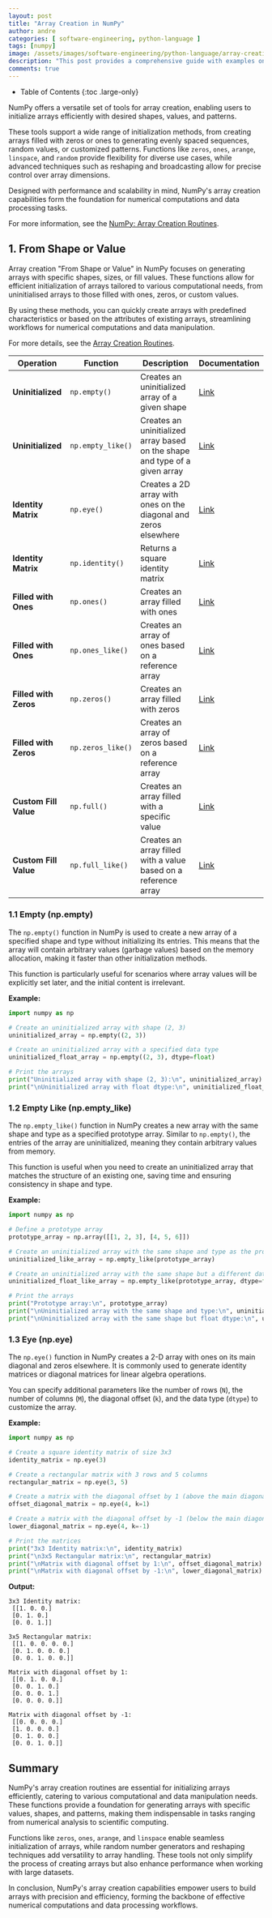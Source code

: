 ```yaml
---
layout: post
title: "Array Creation in NumPy"
author: andre
categories: [ software-engineering, python-language ]
tags: [numpy]
image: /assets/images/software-engineering/python-language/array-creation-in-numpy.png
description: "This post provides a comprehensive guide with examples on using NumPy for array creation, showcasing efficient methods to initialize arrays with specific values, shapes, and patterns."
comments: true
---
```


- Table of Contents
{:toc .large-only}

NumPy offers a versatile set of tools for array creation, enabling users to initialize arrays efficiently with desired shapes, values, and patterns.

These tools support a wide range of initialization methods, from creating arrays filled with zeros or ones to generating evenly spaced sequences, random values, or customized patterns. Functions like `zeros`, `ones`, `arange`, `linspace`, and `random` provide flexibility for diverse use cases, while advanced techniques such as reshaping and broadcasting allow for precise control over array dimensions.

Designed with performance and scalability in mind, NumPy's array creation capabilities form the foundation for numerical computations and data processing tasks.

For more information, see the [NumPy: Array Creation Routines](https://numpy.org/doc/stable/reference/routines.array-creation.html).


## 1. From Shape or Value

Array creation "From Shape or Value" in NumPy focuses on generating arrays with specific shapes, sizes, or fill values. 
These functions allow for efficient initialization of arrays tailored to various computational needs, from uninitialised 
arrays to those filled with ones, zeros, or custom values.

By using these methods, you can quickly create arrays with predefined characteristics or based on the attributes of 
existing arrays, streamlining workflows for numerical computations and data manipulation.

For more details, see the [Array Creation Routines](https://numpy.org/doc/stable/reference/routines.array-creation.html#routines-array-creation).


| Operation             | Function          | Description                                                                 | Documentation                                                                                           |
|-----------------------|-------------------|-----------------------------------------------------------------------------|---------------------------------------------------------------------------------------------------------|
| **Uninitialized**     | `np.empty()`      | Creates an uninitialized array of a given shape                             | [Link](https://numpy.org/doc/stable/reference/generated/numpy.empty.html#numpy.empty)                   |
| **Uninitialized**     | `np.empty_like()` | Creates an uninitialized array based on the shape and type of a given array | [Link](https://numpy.org/doc/stable/reference/generated/numpy.empty_like.html#numpy.empty_like)         |
| **Identity Matrix**   | `np.eye()`        | Creates a 2D array with ones on the diagonal and zeros elsewhere            | [Link](https://numpy.org/doc/stable/reference/generated/numpy.eye.html#numpy.eye)                       |
| **Identity Matrix**   | `np.identity()`   | Returns a square identity matrix                                            | [Link](https://numpy.org/doc/stable/reference/generated/numpy.identity.html#numpy.identity)             |
| **Filled with Ones**  | `np.ones()`       | Creates an array filled with ones                                           | [Link](https://numpy.org/doc/stable/reference/generated/numpy.ones.html#numpy.ones)                     |
| **Filled with Ones**  | `np.ones_like()`  | Creates an array of ones based on a reference array                         | [Link](https://numpy.org/doc/stable/reference/generated/numpy.ones_like.html#numpy.ones_like)           |
| **Filled with Zeros** | `np.zeros()`      | Creates an array filled with zeros                                          | [Link](https://numpy.org/doc/stable/reference/generated/numpy.zeros.html#numpy.zeros)                   |
| **Filled with Zeros** | `np.zeros_like()` | Creates an array of zeros based on a reference array                        | [Link](https://numpy.org/doc/stable/reference/generated/numpy.zeros_like.html#numpy.zeros_like)         |
| **Custom Fill Value** | `np.full()`       | Creates an array filled with a specific value                               | [Link](https://numpy.org/doc/stable/reference/generated/numpy.full.html#numpy.full)                     |
| **Custom Fill Value** | `np.full_like()`  | Creates an array filled with a value based on a reference array             | [Link](https://numpy.org/doc/stable/reference/generated/numpy.full_like.html#numpy.full_like)           |


### 1.1 Empty (np.empty)

The `np.empty()` function in NumPy is used to create a new array of a specified shape and type without initializing its entries. This means that the array will contain arbitrary values (garbage values) based on the memory allocation, making it faster than other initialization methods.

This function is particularly useful for scenarios where array values will be explicitly set later, and the initial content is irrelevant.

**Example:**

```python
import numpy as np

# Create an uninitialized array with shape (2, 3)
uninitialized_array = np.empty((2, 3))

# Create an uninitialized array with a specified data type
uninitialized_float_array = np.empty((2, 3), dtype=float)

# Print the arrays
print("Uninitialized array with shape (2, 3):\n", uninitialized_array)
print("\nUninitialized array with float dtype:\n", uninitialized_float_array)
```

### 1.2 Empty Like (np.empty_like)

The `np.empty_like()` function in NumPy creates a new array with the same shape and type as a specified prototype array. Similar to `np.empty()`, the entries of the array are uninitialized, meaning they contain arbitrary values from memory.

This function is useful when you need to create an uninitialized array that matches the structure of an existing one, saving time and ensuring consistency in shape and type.

**Example:**

```python
import numpy as np

# Define a prototype array
prototype_array = np.array([[1, 2, 3], [4, 5, 6]])

# Create an uninitialized array with the same shape and type as the prototype
uninitialized_like_array = np.empty_like(prototype_array)

# Create an uninitialized array with the same shape but a different data type
uninitialized_float_like_array = np.empty_like(prototype_array, dtype=float)

# Print the arrays
print("Prototype array:\n", prototype_array)
print("\nUninitialized array with the same shape and type:\n", uninitialized_like_array)
print("\nUninitialized array with the same shape but float dtype:\n", uninitialized_float_like_array)
```

### 1.3 Eye (np.eye)

The `np.eye()` function in NumPy creates a 2-D array with ones on its main diagonal and zeros elsewhere. It is commonly used to generate identity matrices or diagonal matrices for linear algebra operations.

You can specify additional parameters like the number of rows (`N`), the number of columns (`M`), the diagonal offset (`k`), and the data type (`dtype`) to customize the array.

**Example:**

```python
import numpy as np

# Create a square identity matrix of size 3x3
identity_matrix = np.eye(3)

# Create a rectangular matrix with 3 rows and 5 columns
rectangular_matrix = np.eye(3, 5)

# Create a matrix with the diagonal offset by 1 (above the main diagonal)
offset_diagonal_matrix = np.eye(4, k=1)

# Create a matrix with the diagonal offset by -1 (below the main diagonal)
lower_diagonal_matrix = np.eye(4, k=-1)

# Print the matrices
print("3x3 Identity matrix:\n", identity_matrix)
print("\n3x5 Rectangular matrix:\n", rectangular_matrix)
print("\nMatrix with diagonal offset by 1:\n", offset_diagonal_matrix)
print("\nMatrix with diagonal offset by -1:\n", lower_diagonal_matrix)
```
**Output:**
```text
3x3 Identity matrix:
 [[1. 0. 0.]
 [0. 1. 0.]
 [0. 0. 1.]]

3x5 Rectangular matrix:
 [[1. 0. 0. 0. 0.]
 [0. 1. 0. 0. 0.]
 [0. 0. 1. 0. 0.]]

Matrix with diagonal offset by 1:
 [[0. 1. 0. 0.]
 [0. 0. 1. 0.]
 [0. 0. 0. 1.]
 [0. 0. 0. 0.]]

Matrix with diagonal offset by -1:
 [[0. 0. 0. 0.]
 [1. 0. 0. 0.]
 [0. 1. 0. 0.]
 [0. 0. 1. 0.]]

```


## Summary

NumPy's array creation routines are essential for initializing arrays efficiently, catering to various computational and data manipulation needs. These functions provide a foundation for generating arrays with specific values, shapes, and patterns, making them indispensable in tasks ranging from numerical analysis to scientific computing.

Functions like `zeros`, `ones`, `arange`, and `linspace` enable seamless initialization of arrays, while random number generators and reshaping techniques add versatility to array handling. These tools not only simplify the process of creating arrays but also enhance performance when working with large datasets.

In conclusion, NumPy's array creation capabilities empower users to build arrays with precision and efficiency, forming the backbone of effective numerical computations and data processing workflows.
 
